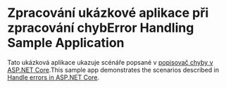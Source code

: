 # <a name="error-handling-sample-application"></a><span data-ttu-id="be1a9-101">Zpracování ukázkové aplikace při zpracování chyb</span><span class="sxs-lookup"><span data-stu-id="be1a9-101">Error Handling Sample Application</span></span>

<span data-ttu-id="be1a9-102">Tato ukázková aplikace ukazuje scénáře popsané v [popisovač chyby v ASP.NET Core](https://docs.microsoft.com/aspnet/core/fundamentals/error-handling).</span><span class="sxs-lookup"><span data-stu-id="be1a9-102">This sample app demonstrates the scenarios described in [Handle errors in ASP.NET Core](https://docs.microsoft.com/aspnet/core/fundamentals/error-handling).</span></span>

